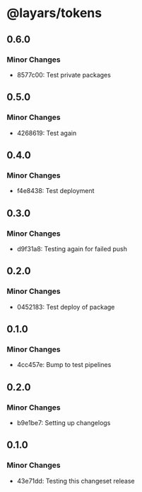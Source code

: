 # @layars/tokens

## 0.6.0

### Minor Changes

- 8577c00: Test private packages

## 0.5.0

### Minor Changes

- 4268619: Test again

## 0.4.0

### Minor Changes

- f4e8438: Test deployment

## 0.3.0

### Minor Changes

- d9f31a8: Testing again for failed push

## 0.2.0

### Minor Changes

- 0452183: Test deploy of package

## 0.1.0

### Minor Changes

- 4cc457e: Bump to test pipelines

## 0.2.0

### Minor Changes

- b9e1be7: Setting up changelogs

## 0.1.0

### Minor Changes

- 43e71dd: Testing this changeset release
